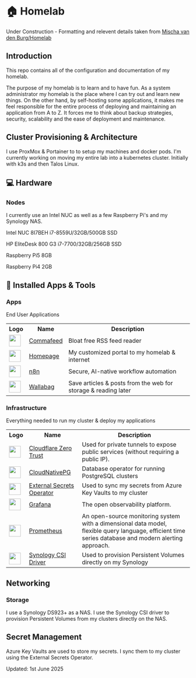 # 🏠 Homelab   
Under Construction - Formatting and relevent details taken from <a href="https://github.com/mischavandenburg/homelab/">Mischa van den Burg/Homelab</a>

## Introduction

This repo contains all of the configuration and documentation of my homelab.

The purpose of my homelab is to learn and to have fun. As a system administrator my homelab is the place where I can try out and learn new things. On the other hand, by self-hosting some applications, it makes me feel responsible for the entire process of deploying and maintaining an application from A to Z. It forces me to think about backup strategies, security, scalability and the ease of deployment and maintenance.

## Cluster Provisioning & Architecture

I use ProxMox & Portainer to to setup my machines and docker pods. I'm currently working on moving my entire lab into a kubernetes cluster. Initially with k3s and then Talos Linux.

## :computer: Hardware

### Nodes

I currently use an Intel NUC as well as a few Raspberry Pi's and my Synology NAS.

Intel NUC 8I7BEH i7-8559U/32GB/500GB SSD

HP EliteDesk 800 G3 i7-7700/32GB/256GB SSD

Raspberry Pi5 8GB

Raspberry Pi4 2GB


## :rocket: Installed Apps & Tools

### Apps

End User Applications
<table>
    <tr>
        <th>Logo</th>
        <th>Name</th>
        <th>Description</th>
    </tr>
    <tr>
        <td><img width="32" src="https://cdn.jsdelivr.net/gh/homarr-labs/dashboard-icons/svg/commafeed.svg"></td>
        <td><a href="https://www.commafeed.com/#/welcome">Commafeed</a></td>
        <td>Bloat free RSS feed reader</td>
    </tr>
    <tr>
        <td><img width="32" src="https://www.svgrepo.com/download/499807/home-page.svg"></td>
        <td><a href="https://github.com/gethomepage/homepage">Homepage</a></td>
        <td>My customized portal to my homelab & internet</td>
    </tr>
    <tr>
        <td><img width="32" src="https://cdn.jsdelivr.net/gh/homarr-labs/dashboard-icons/svg/n8n.svg"></td>
        <td><a href="https://n8n.io/">n8n</a></td>
        <td>Secure, AI-native workflow automation</td>
    </tr>
    <tr>
        <td><img width="32" src="https://cdn.jsdelivr.net/gh/homarr-labs/dashboard-icons/svg/wallabag-light.svg"></td>
        <td><a href="https://wallabag.org/">Wallabag</a></td>
        <td>Save articles & posts from the web for storage & reading later</td>
    </tr>
</table>

### Infrastructure

Everything needed to run my cluster & deploy my applications
<table>
    <tr>
        <th>Logo</th>
        <th>Name</th>
        <th>Description</th>
    </tr>
    <tr>
        <td><img width="32" src="https://cdn.jsdelivr.net/gh/walkxcode/dashboard-icons/png/cloudflare-zero-trust.png"></td>
        <td><a href="https://developers.cloudflare.com/cloudflare-one/">Cloudflare Zero Trust</a></td>
        <td>Used for private tunnels to expose public services (without requiring a public IP).</td>
    </tr>
    <tr>
        <td><img width="32" src="https://cdn.jsdelivr.net/gh/homarr-labs/dashboard-icons/svg/postgresql.svg"></td>
        <td><a href="https://cloudnative-pg.io/">CloudNativePG</a></td>
        <td>Database operator for running PostgreSQL clusters</td>
    </tr>
    <tr>
        <td><img width="32" src="https://www.svgrepo.com/download/477066/lock.svg"></td>
        <td><a href="https://external-secrets.io/latest/">External Secrets Operator</a></td>
        <td>Used to sync my secrets from Azure Key Vaults to my cluster</td>
    </tr>
    <tr>
        <td><img width="32" src="https://cdn.jsdelivr.net/gh/walkxcode/dashboard-icons/svg/grafana.svg"></td>
        <td><a href="https://grafana.com/">Grafana</a></td>
        <td>The open observability platform.</td>
    </tr>
    <tr>
        <td><img width="32" src="https://cdn.jsdelivr.net/gh/walkxcode/dashboard-icons/svg/prometheus.svg"></td>
        <td><a href="https://prometheus.io/">Prometheus</a></td>
        <td>An open-source monitoring system with a dimensional data model, flexible query language, efficient time series database and modern alerting approach.</td>
    </tr>
    <tr>
        <td><img width="32" src="https://cdn.jsdelivr.net/gh/homarr-labs/dashboard-icons/svg/synology.svg"></td>
        <td><a href="https://github.com/SynologyOpenSource/synology-csi">Synology CSI Driver</a></td>
        <td>Used to provision Persistent Volumes directly on my Synology</td>
    </tr>
</table>

## Networking

<TBA>

### Storage

I use a Synology DS923+ as a NAS. I use the Synology CSI driver to provision Persistent Volumes from my clusters directly on the NAS.

## Secret Management

Azure Key Vaults are used to store my secrets. I sync them to my cluster using the External Secrets Operator.

Updated: 1st June 2025
